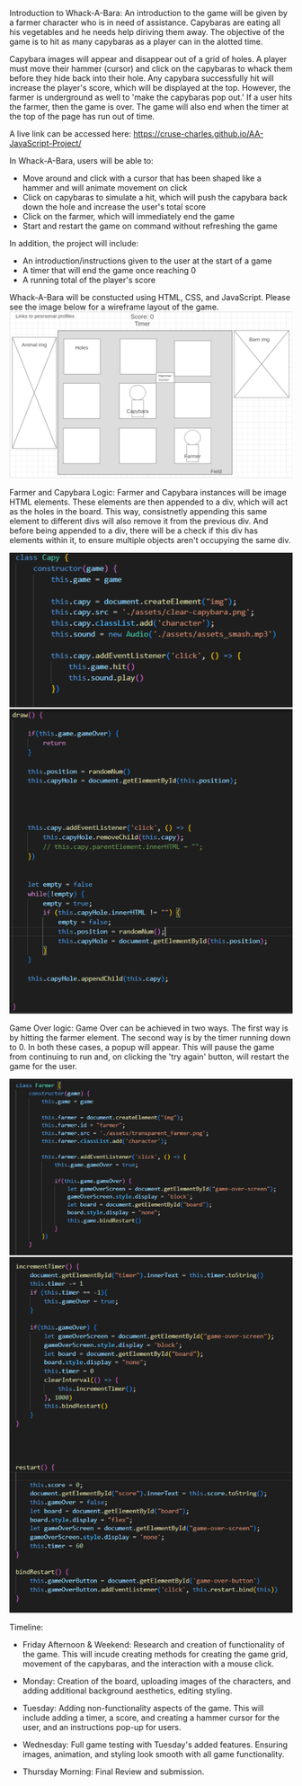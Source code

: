 Introduction to Whack-A-Bara:
An introduction to the game will be given by a farmer character who is in need of assistance. Capybaras are eating all his vegetables and he needs help diriving them away. The objective of the game is to hit as many capybaras as a player can in the alotted time. 
    
Capybara images will appear and disappear out of a grid of holes. A player must move their hammer (cursor) and click on the capybaras to whack them before they hide back into their hole. Any capybara successfully hit will increase the player's score, which will be displayed at the top. However, the farmer is underground as well to 'make the capybaras pop out.' If a user hits the farmer, then the game is over. The game will also end when the timer at the top of the page has run out of time.

A live link can be accessed here: https://cruse-charles.github.io/AA-JavaScript-Project/


In Whack-A-Bara, users will be able to:

* Move around and click with a cursor that has been shaped like a hammer and will animate movement on click
* Click on capybaras to simulate a hit, which will push the capybara back down the hole and increase the user's total score
* Click on the farmer, which will immediately end the game 
* Start and restart the game on command without refreshing the game

In addition, the project will include:

* An introduction/instructions given to the user at the start of a game
* A timer that will end the game once reaching 0
* A running total of the player's score



Whack-A-Bara will be constucted using HTML, CSS, and JavaScript. Please see the image below for a wireframe layout of the game.
![wireframe](./assets/wireframe.PNG)


Farmer and Capybara Logic:
Farmer and Capybara instances will be image HTML elements. These elements are then appended to a div, which will act as the holes in the board. This way, consistnetly appending this same element to different divs will also remove it from the previous div. And before being appended to a div, there will be a check if this div has elements within it, to ensure multiple objects aren't occupying the same div.

![alt-img](./readme/capybara-constructor.PNG) ![alt-img](./readme/draw.PNG) 


Game Over logic:
Game Over can be achieved in two ways. The first way is by hitting the farmer element. The second way is by the timer running down to 0. In both these cases, a popup will appear. This will pause the game from continuing to run and, on clicking the 'try again' button, will restart the game for the user.

![alt-img](./readme/farmer-constructor.PNG) ![alt-img](./readme/timer-and-restart.PNG)


Timeline:

* Friday Afternoon & Weekend: Research and creation of functionality of the game. This will incude creating methods for creating the game grid, movement of the capybaras, and the interaction with a mouse click.

* Monday: Creation of the board, uploading images of the characters, and adding additional background aesthetics, editing styling.

* Tuesday: Adding non-functionality aspects of the game. This will include adding a timer, a score, and creating a hammer cursor for the user, and an instructions pop-up for users.

* Wednesday: Full game testing with Tuesday's added features. Ensuring images, animation, and styling look smooth with all game functionality.

* Thursday Morning: Final Review and submission.

